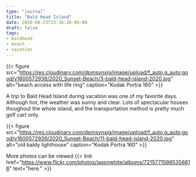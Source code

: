 ```yaml
---
type: "journal"
title: "Bald Head Island"
date: 2020-08-23T23:36:26-04:00
draft: false
tags:
- baldhead
- beach
- vacation
---
```


{{< figure src="https://res.cloudinary.com/dpmsynxig/image/upload/f_auto,q_auto:good/v1600572938/2020_Sunset-Beach/3-bald-head-island-2020.jpg" alt="beach access with life ring" caption="Kodak Portra 160" >}}

A trip to Bald Head Island during vacation was one of my favorite days. Although hot, the weather was sunny and clear. Lots of spectacular houses thoughout the whole island, and the transportation method is pretty much golf cart only. 

{{< figure src="https://res.cloudinary.com/dpmsynxig/image/upload/f_auto,q_auto:good/v1600572939/2020_Sunset-Beach/11-bald-head-island-2020.jpg" alt="old baldy lighthouse" caption="Kodak Portra 160" >}}

More photos can be viewed {{< link href="https://www.flickr.com/photos/jasonwhite/albums/72157715985358816" text="here." >}}
